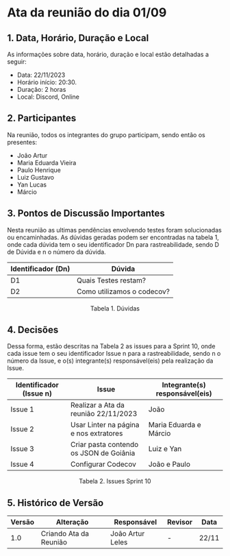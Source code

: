 # Ata da reunião do dia 01/09

## 1. Data, Horário, Duração e Local

As informações sobre data, horário, duração e local estão detalhadas a seguir:
- Data: 22/11/2023
- Horário início: 20:30.
- Duração: 2 horas
- Local: Discord, Online 

## 2. Participantes

Na reunião, todos os integrantes do grupo participam, sendo então os presentes:
- João Artur 
- Maria Eduarda Vieira
- Paulo Henrique 
- Luiz Gustavo
- Yan Lucas
- Márcio 

## 3. Pontos de Discussão Importantes

Nesta reunião as ultimas pendências envolvendo testes foram solucionadas ou encaminhadas.
As dúvidas geradas podem ser encontradas na tabela 1, onde cada dúvida tem o seu identificador Dn para rastreabilidade, sendo D de Dúvida e n o número da dúvida.

| Identificador (Dn) | Dúvida |
| - | - |
| D1 | Quais Testes restam? | 
| D2 | Como utilizamos o codecov? |
<p align="center"> Tabela 1. Dúvidas </p>

## 4. Decisões

Dessa forma, estão descritas na Tabela 2 as issues para a Sprint 10, onde cada issue tem o seu identificador Issue n para a rastreabilidade, sendo n o número da Issue, e o(s) integrante(s) responsável(eis) pela realização da Issue.

| Identificador (Issue n) | Issue | Integrante(s) responsável(eis) |
| - | - | - |
| Issue 1 | Realizar a Ata da reunião 22/11/2023 | João |
| Issue 2 |Usar Linter na página e nos extratores| Maria Eduarda e Márcio |
| Issue 3 | Criar pasta contendo os JSON de Goiânia | Luiz e Yan| 
| Issue 4 | Configurar Codecov | João e Paulo |
<p align="center"> Tabela 2. Issues Sprint 10 </p>

## 5. Histórico de Versão

| Versão | Alteração | Responsável | Revisor | Data |
| - | - | - | - | - |
| 1.0 | Criando Ata da Reunião | João Artur Leles | - | 22/11 |
